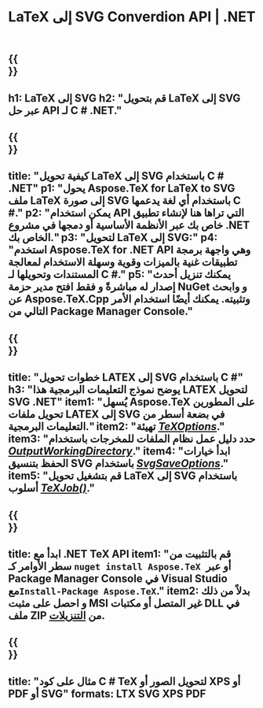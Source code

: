 ﻿---
translation: true
template: /_templates/_conversion-child-net.md
title: LaTeX إلى SVG Converdion API | .NET
description: LaTeX إلى وظائف تحويل SVG. ادمج مكتبة .NET المحلية هذه في مشروعك أو استخدم التطبيقات عبر الأنظمة الأساسية لتحويل LaTeX إلى SVG.
keywords: 'اللاتكس إلى svg api net و latex2svg دمج c #'
url: /net/conversion/latex-to-svg/
family: tex
platformtag: net
feature: conversion
informat: LATEX
outformat: SVG
otherformats: BMP PNG JPEG TIFF PDF XPS
---

{{<section banner>}}
---
h1: LaTeX إلى SVG
h2: "قم بتحويل LaTeX إلى SVG عبر حل API لـ C # .NET."
---

{{<section overview>}}
---
title: "كيفية تحويل LaTeX إلى SVG باستخدام C # .NET"
p1: "يحول Aspose.TeX for LaTeX to SVG ملف LaTeX إلى صورة SVG باستخدام أي لغة يدعمها C #."
p2: "يمكن استخدام API التي تراها هنا لإنشاء تطبيق خاص بك عبر الأنظمة الأساسية أو دمجها في مشروع .NET الخاص بك."
p3: "لتحويل LaTeX إلى SVG:"
p4: "استخدم Aspose.TeX for .NET API وهي واجهة برمجة تطبيقات غنية بالميزات وقوية وسهلة الاستخدام لمعالجة المستندات وتحويلها لـ C #."
p5: "يمكنك تنزيل أحدث إصدار له مباشرةً و فقط افتح مدير حزمة NuGet و وابحث عن Aspose.TeX.Cpp وتثبيته. يمكنك أيضًا استخدام الأمر التالي من Package Manager Console."
---

{{<section feature1>}}
---
title: "خطوات تحويل LATEX إلى SVG باستخدام C #"
h3: "يوضح نموذج التعليمات البرمجية هذا LATEX لتحويل SVG .NET"
item1: "يُسهل Aspose.TeX على المطورين تحويل ملفات LATEX إلى SVG في بضعة أسطر من التعليمات البرمجية."
item2: "تهيئة [*TeXOptions*](https://reference.aspose.com/tex/net/aspose.tex/texoptions/)."
item3: "حدد دليل عمل نظام الملفات للمخرجات باستخدام [*OutputWorkingDirectory*](https://reference.aspose.com/tex/net/aspose.tex/texoptions/outputworkingdirectory/)."
item4: "ابدأ خيارات الحفظ بتنسيق SVG باستخدام [*SvgSaveOptions*](https://reference.aspose.com/tex/net/aspose.tex.presentation.image/svgsaveoptions/)."
item5: "قم بتشغيل تحويل LaTeX إلى SVG باستخدام أسلوب [*TeXJob()*](https://reference.aspose.com/tex/net/aspose.tex/texjob/)."
---

{{<section feature2>}}
---
title: ابدأ مع .NET TeX API
item1: "قم بالتثبيت من سطر الأوامر كـ ```nuget install Aspose.TeX ```أو عبر Package Manager Console في Visual Studio مع```Install-Package Aspose.TeX```."
item2: بدلاً من ذلك و احصل على مثبت MSI غير المتصل أو مكتبات DLL في ملف ZIP من [التنزيلات](https://releases.aspose.com/tex/net).
---

{{<section widget>}}
---
title: "مثال على كود C # TeX لتحويل الصور أو XPS أو PDF أو SVG"
formats: LTX SVG XPS PDF
---